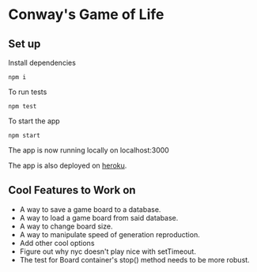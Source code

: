 # Conway's Game of Life

## Set up

Install dependencies
```
npm i
```

To run tests
```
npm test
```

To start the app
```
npm start
```

The app is now running locally on localhost:3000

The app is also deployed on [heroku](https://game-of-life-jph5.herokuapp.com/).

## Cool Features to Work on
- A way to save a game board to a database.
- A way to load a game board from said database.
- A way to change board size.
- A way to manipulate speed of generation reproduction.
- Add other cool options
- Figure out why nyc doesn't play nice with setTimeout.
- The test for Board container's stop() method needs to be more robust.
